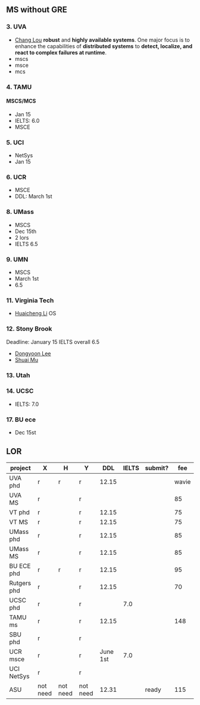 ## MS without GRE
### 3. UVA
- [Chang Lou](https://changlousys.github.io/about/) **robust** and **highly available systems**. One major focus is to enhance the capabilities of **distributed systems** to **detect, localize, and react to complex failures at runtime**.
- mscs
- msce
- mcs
### 4. TAMU 
#### MSCS/MCS
- Jan 15
- IELTS: 6.0
- MSCE
### 5. UCI
- NetSys
- Jan 15
### 6. UCR
- MSCE
- DDL: March 1st
### 8. UMass
- MSCS
- Dec 15th
- 2 lors
- IELTS 6.5
### 9. UMN
- MSCS
- March 1st
- 6.5
### 11. Virginia Tech
- [Huaicheng Li](https://huaicheng.github.io/) OS
### 12. Stony Brook
Deadline: January 15
IELTS overall 6.5
- [Dongyoon Lee](https://www3.cs.stonybrook.edu/~dongyoon/students.html)
- [Shuai Mu](mpaxos.com)
### 13. Utah
### 14. UCSC
- IELTS: 7.0
### 17. BU ece
- Dec 15st

## LOR
|project|X|H|Y|DDL|IELTS|submit?|fee|
|---|---|---|---|---|---|---|---|
|UVA phd|r|r|r|12.15|||wavie|
|UVA MS|r||r||||85|
|VT phd|r||r|12.15|||75|
|VT MS|r||r|12.15|||75|
|UMass phd|r||r|12.15|||85|
|UMass MS|r||r|12.15|||85|
|BU ECE phd|r|r|r|12.15|||95|
|Rutgers phd|r||r|12.15|||70|
|UCSC phd|r||r||7.0|
|TAMU ms|r||r|12.15|||148|
|SBU phd|r||r||
|UCR msce|r||r|June 1st|7.0|
|UCI NetSys|r||r||
|ASU|not need|not need|not need|12.31||ready|115|
